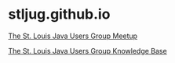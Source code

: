 # stljug.github.io
[The St. Louis Java Users Group Meetup](https://www.meetup.com/GatewayJUG/)

[The St. Louis Java Users Group Knowledge Base](https://stljug.github.io/knowledgebase.html)
